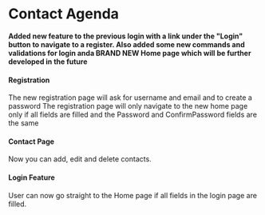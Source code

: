 # Contact Agenda
**Added new feature to the previous login with a link under the "Login" button to navigate to a register. 
Also added some new commands and validations for login anda BRAND NEW Home page which will be further developed in the future**
#### Registration
  The new registration page will ask for username and email and to create a password
  The registration page will only navigate to the new home page only if all fields are filled and the Password and ConfirmPassword fields are the same
  
#### Contact Page
  Now you can add, edit and delete contacts.
  
  #### Login Feature
  User can now go straight to the Home page if all fields in the login page are filled.
  
